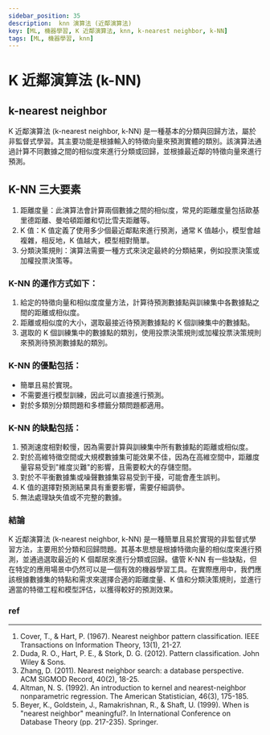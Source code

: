 ```yaml
---
sidebar_position: 35
description:  knn 演算法 (近鄰演算法)
key: [ML, 機器學習, K 近鄰演算法, knn, k-nearest neighbor, k-NN]
tags: [ML, 機器學習, knn]
---
```


# K 近鄰演算法 (k-NN)
## k-nearest neighbor

K 近鄰演算法 (k-nearest neighbor, k-NN) 是一種基本的分類與回歸方法，屬於非監督式學習。其主要功能是根據輸入的特徵向量來預測實體的類別。該演算法通過計算不同數據之間的相似度來進行分類或回歸，並根據最近鄰的特徵向量來進行預測。

## K-NN 三大要素

1. 距離度量：此演算法會計算兩個數據之間的相似度，常見的距離度量包括歐基里德距離、曼哈頓距離和切比雪夫距離等。
2. K 值：K 值定義了使用多少個最近鄰點來進行預測，通常 K 值越小，模型會越複雜，相反地，K 值越大，模型相對簡單。
3. 分類決策規則：演算法需要一種方式來決定最終的分類結果，例如投票決策或加權投票決策等。

### K-NN 的運作方式如下：

1. 給定的特徵向量和相似度度量方法，計算待預測數據點與訓練集中各數據點之間的距離或相似度。
2. 距離或相似度的大小，選取最接近待預測數據點的 K 個訓練集中的數據點。
3. 選取的 K 個訓練集中的數據點的類別，使用投票決策規則或加權投票決策規則來預測待預測數據點的類別。

### K-NN 的優點包括：

- 簡單且易於實現。
- 不需要進行模型訓練，因此可以直接進行預測。
- 對於多類別分類問題和多標籤分類問題都適用。

### K-NN 的缺點包括：

1. 預測速度相對較慢，因為需要計算與訓練集中所有數據點的距離或相似度。
2. 對於高維特徵空間或大規模數據集可能效果不佳，因為在高維空間中，距離度量容易受到"維度災難"的影響，且需要較大的存儲空間。
3. 對於不平衡數據集或噪聲數據集容易受到干擾，可能會產生誤判。
4. K 值的選擇對預測結果具有重要影響，需要仔細調參。
5. 無法處理缺失值或不完整的數據。

### 結論

K 近鄰演算法 (k-nearest neighbor, k-NN) 是一種簡單且易於實現的非監督式學習方法，主要用於分類和回歸問題。其基本思想是根據特徵向量的相似度來進行預測，並通過選取最近的 K 個鄰居來進行分類或回歸。儘管 K-NN 有一些缺點，但在特定的應用場景中仍然可以是一個有效的機器學習工具。在實際應用中，我們應該根據數據集的特點和需求來選擇合適的距離度量、K 值和分類決策規則，並進行適當的特徵工程和模型評估，以獲得較好的預測效果。

### ref

---

1. Cover, T., & Hart, P. (1967). Nearest neighbor pattern classification. IEEE Transactions on Information Theory, 13(1), 21-27.
2. Duda, R. O., Hart, P. E., & Stork, D. G. (2012). Pattern classification. John Wiley & Sons.
3. Zhang, D. (2011). Nearest neighbor search: a database perspective. ACM SIGMOD Record, 40(2), 18-25.
4. Altman, N. S. (1992). An introduction to kernel and nearest-neighbor nonparametric regression. The American Statistician, 46(3), 175-185.
5. Beyer, K., Goldstein, J., Ramakrishnan, R., & Shaft, U. (1999). When is "nearest neighbor" meaningful?. In International Conference on Database Theory (pp. 217-235). Springer.
